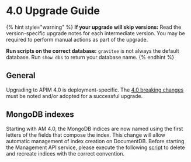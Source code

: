 # 4.0 Upgrade Guide

{% hint style="warning" %}
**If your upgrade will skip versions:** Read the version-specific upgrade notes for each intermediate version. You may be required to perform manual actions as part of the upgrade.

**Run scripts on the correct database:** `gravitee` is not always the default database. Run `show dbs` to return your database name.
{% endhint %}

## General

Upgrading to APIM 4.0 is deployment-specific. The [4.0 breaking changes](../../releases-and-changelog/changelogs/am-4.x.x-2023-07-26.md#breaking-changes) must be noted and/or adopted for a successful upgrade.

## MongoDB indexes

Starting with AM 4.0, the MongoDB indices are now named using the first letters of the fields that compose the index. This change will allow automatic management of index creation on DocumentDB. Before starting the Management API service, please execute the following [script](https://raw.githubusercontent.com/gravitee-io/gravitee-access-management/master/gravitee-am-repository/gravitee-am-repository-mongodb/src/main/resources/scripts/create-index.js) to delete and recreate indices with the correct convention.


